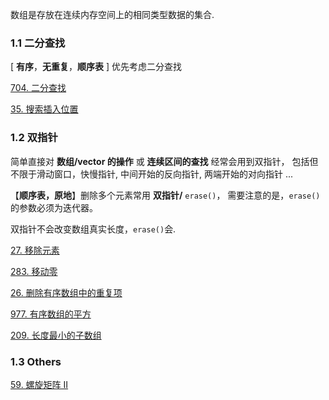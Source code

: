 数组是存放在连续内存空间上的相同类型数据的集合.

### 1.1 二分查找



[ **有序**，**无重复**，**顺序表** ] 优先考虑二分查找



[704. 二分查找](https://github.com/youngyangyang04/leetcode-master/blob/master/problems/0704.二分查找.md)

[35. 搜索插入位置](https://leetcode-cn.com/problems/search-insert-position/)





### 1.2 双指针



简单直接对 **数组/vector 的操作** 或 **连续区间的查找** 经常会用到双指针， 
包括但不限于滑动窗口，快慢指针,  中间开始的反向指针, 两端开始的对向指针 ...





【**顺序表，原地**】删除多个元素常用 **双指针/** `erase()`， 需要注意的是，`erase()`的参数必须为迭代器。

双指针不会改变数组真实长度，`erase()`会.

[27. 移除元素](https://leetcode-cn.com/problems/remove-element/)  

[283. 移动零](https://leetcode-cn.com/problems/move-zeroes/)

[26. 删除有序数组中的重复项](https://leetcode-cn.com/problems/remove-duplicates-from-sorted-array/)



[977. 有序数组的平方](https://leetcode-cn.com/problems/squares-of-a-sorted-array/)



[209. 长度最小的子数组](https://leetcode-cn.com/problems/minimum-size-subarray-sum/)





### 1.3 Others



[59. 螺旋矩阵 II](https://leetcode-cn.com/problems/spiral-matrix-ii/)
